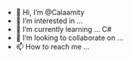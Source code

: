 - 👋 Hi, I’m @Calaamity
- 👀 I’m interested in ...
- 🌱 I’m currently learning ... C#
- 💞️ I’m looking to collaborate on ...
- 📫 How to reach me ...

<!---
Calaamity/Calaamity is a ✨ special ✨ repository because its `README.md` (this file) appears on your GitHub profile.
You can click the Preview link to take a look at your changes.
--->

